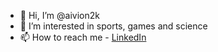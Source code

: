 - 👋 Hi, I’m @aivion2k
- 👀 I’m interested in sports, games and science
- 📫 How to reach me - [LinkedIn](https://www.linkedin.com/in/micha%C5%82-kr%C3%B3l-012b68224/)

<!---
aivion2k/aivion2k is a ✨ special ✨ repository because its `README.md` (this file) appears on your GitHub profile.
You can click the Preview link to take a look at your changes.
--->
